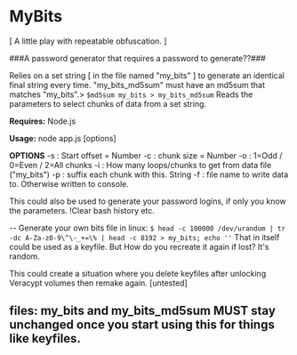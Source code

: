 # MyBits

[ A little play with repeatable obfuscation. ]

###A password generator that requires a password to generate??###

Relies on a set string [ in the file named "my_bits" ] to generate an identical final string every time.
"my_bits_md5sum" must have an md5sum that matches "my_bits".> `$md5sum my_bits > my_bits_md5sum`
Reads the parameters to select chunks of data from a set string.

**Requires:** Node.js

**Usage:** node app.js [options]

**OPTIONS**
    -s : Start offset = Number
    -c : chunk size = Number
    -o : 1=Odd / 0=Even / 2=All chunks
    -i : How many loops/chunks to get from data file ("my_bits")
    -p : suffix each chunk with this. String
    -f : file name to write data to. Otherwise written to console.

This could also be used to generate your password logins, if only you know the parameters.
!Clear bash history etc.

--
Generate your own bits file in linux: 
`$ head -c 100000 /dev/urandom | tr -dc A-Za-z0-9\^\-_+=\% | head -c 8192 > my_bits; echo ''`
That in itself could be used as a keyfile. But How do you recreate it again if lost? It's random.

This could create a situation where you delete keyfiles after unlocking Veracypt volumes then remake again. [untested]

## files: my_bits and my_bits_md5sum **MUST** stay unchanged once you start using this for things like keyfiles.